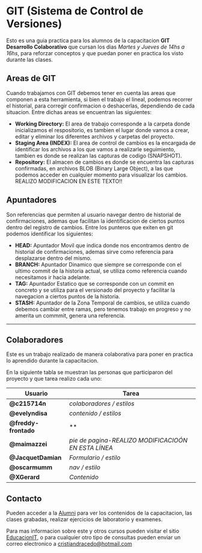 # GIT (Sistema de Control de Versiones)

Esto es una guia practica para los alumnos de la capacitacion __GIT Desarrollo Colaborativo__ que cursan los dias _Martes y Jueves de 14hs a 16hs_, para reforzar conceptos y que puedan poner en practica los visto durante las clases.

## Areas de GIT

Cuando trabajamos con GIT debemos tener en cuenta las areas que componen a esta herramienta, si bien el trabajo el lineal, podemos recorrer el historial, para corregir confirmacion o deshacerlas, dependiendo de cada situacion. Entre dichas areas se encuentran las siguientes:

* __Working Directory:__ El area de trabajo corresponde a la carpeta donde inicializamos el respositorio, es tambien el lugar donde vamos a crear, editar y eliminar los diferentes archivos y carpetas del proyecto.
* __Staging Area (INDEX):__ El area de control de cambios es la encargada de identificar los archivos a los que vamos a realizarle seguimiento, tambien es donde se realizan las capturas de codigo (SNAPSHOT).
* __Repository:__ El almacen de cambios es donde se encuentra las capturas confirmadas, en archivos BLOB (Binary Large Object), a las que podemos acceder en cualquier momento para visualizar los cambios.
REALIZO MODIFICACION EN ESTE TEXTO!!

## Apuntadores

Son referencias que permiten al usuario navegar dentro de historial de confirmaciones, ademas que facilitan la identificacion de ciertos puntos dentro del registro de cambios. Entre los punteros que exiten en git podemos identificar los siguientes:

* __HEAD:__ Apuntador Movil que indica donde nos encontramos dentro de historial de confirmaciones, ademas sirve como referencia para desplazarse dentro del mismo.
* __BRANCH:__ Apuntador Dinamico que siempre se corresponde con el ultimo commit de la historia actual, se utiliza como referencia cuando necesitamos ir hacia adelante.
* __TAG:__ Apuntador Estatico que se corresponde con un commit en concreto y se utiliza para el versionado del proyecto y facilitar la navegacion a ciertos puntos de la historia.
* __STASH:__ Apuntador de la Zona Temporal de cambios, se utiliza cuando debemos cambiar entre ramas, pero tenemos trabajo en progreso y no amerita un commmit, genera una referencia.

---

## Colaboradores

Este es un trabajo realizado de manera colaborativa para poner en practica lo aprendido durante la capacitacion.

En la siguiente tabla se muestran las personas que participaron del proyecto y que tarea realizo cada uno:

|Usuario|Tarea|
|-|-|
|**@c215714n**|*colaboradores / estilos*|
|**@evelyndisa**|*contenido / estilos*|
|**@freddy-frontado**|**|
|**@maimazzei**|*pie de pagina-REALIZO MODIFICACIOÓN EN ESTA LÍNEA*|
|**@JacquetDamian**|*Formulario / estilo*|
|**@oscarmumm**|*nav / estilo*|
|**@XGerard**|*Contenido*|


## Contacto

Pueden acceder a la [Alumni](https://alumni.education) para ver los contenidos de la capacitacion, las clases grabadas, realizar ejercicios de laboratorio y examenes. 

Para mas informacion sobre este y otros cursos pueden visitar el sitio [EducacionIT](https://educacionit.com.ar), o para cualquier otro tipo de consultas pueden enviar un correo electronico a cristiandracedo@hotmail.com